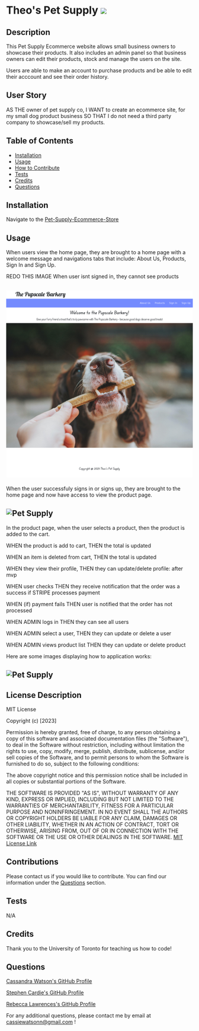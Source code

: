 # Theo's Pet Supply ![](https://img.shields.io/badge/license-MIT-blue)

## Description

This Pet Supply Ecommerce website allows small business owners to showcase their products. It also includes an admin panel so that business owners can edit their products, stock and manage the users on the site.

Users are able to make an account to purchase products and be able to edit their acccount and see their order history.

## User Story

AS THE owner of pet supply co,
I WANT to create an ecommerce site, for my small dog product business
SO THAT I do not need a third party company to showcase/sell my products.

## Table of Contents

- [Installation](#installation)
- [Usage](#usage)
- [How to Contribute](#contributions)
- [Tests](#tests)
- [Credits](#credits)
- [Questions](#questions)

## Installation

Navigate to the [Pet-Supply-Ecommerce-Store](https://)

## Usage

When users view the home page, they are brought to a home page with a welcome message and navigations tabs that include: About Us, Products, Sign In and Sign Up.

REDO THIS IMAGE When user isnt signed in, they cannot see products

## ![Home Page](./client/public/images/readme/1Pupscale%20Barkery.png)

When the user successfuly signs in or signs up, they are brought to the home page and now have access to view the product page.

## ![Pet Supply](./)

<!-- WHEN the user views their profile,
THEN they can see their order history -->

In the product page, when the user selects a product, then the product is added to the cart.

WHEN the product is add to cart,
THEN the total is updated

WHEN an item is deleted from cart,
THEN the total is updated

WHEN they view their profile,
THEN they can update/delete profile: after mvp

WHEN user checks
THEN they receive notification that the order was a success if STRIPE processes payment

WHEN (if) payment fails
THEN user is notified that the order has not processed

WHEN ADMIN logs in
THEN they can see all users

WHEN ADMIN select a user,
THEN they can update or delete a user

WHEN ADMIN views product list
THEN they can update or delete product

Here are some images displaying how to application works:

## ![Pet Supply](./)

## License Description

MIT License

Copyright (c) [2023]

Permission is hereby granted, free of charge, to any person obtaining a copy
of this software and associated documentation files (the "Software"), to deal
in the Software without restriction, including without limitation the rights
to use, copy, modify, merge, publish, distribute, sublicense, and/or sell
copies of the Software, and to permit persons to whom the Software is
furnished to do so, subject to the following conditions:

The above copyright notice and this permission notice shall be included in all
copies or substantial portions of the Software.

THE SOFTWARE IS PROVIDED "AS IS", WITHOUT WARRANTY OF ANY KIND, EXPRESS OR
IMPLIED, INCLUDING BUT NOT LIMITED TO THE WARRANTIES OF MERCHANTABILITY,
FITNESS FOR A PARTICULAR PURPOSE AND NONINFRINGEMENT. IN NO EVENT SHALL THE
AUTHORS OR COPYRIGHT HOLDERS BE LIABLE FOR ANY CLAIM, DAMAGES OR OTHER
LIABILITY, WHETHER IN AN ACTION OF CONTRACT, TORT OR OTHERWISE, ARISING FROM,
OUT OF OR IN CONNECTION WITH THE SOFTWARE OR THE USE OR OTHER DEALINGS IN THE
SOFTWARE.
[MIT License Link](https://choosealicense.com/licenses/mit)

## Contributions

Please contact us if you would like to contribute. You can find our information under the [Questions](#questions) section.

## Tests

N/A

## Credits

Thank you to the University of Toronto for teaching us how to code!

## Questions

[Cassandra Watson's GitHub Profile](https://github.com/cassiewatsonn)

[Stephen Cardie's GitHub Profile](https://github.com/omgthegreenranger)

[Rebecca Lawrences's GitHub Profile](https://github.com/rkml14)

For any additional questions, please contact me by email at cassiewatsonn@gmail.com !
